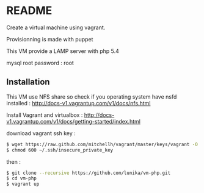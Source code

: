 README
======

Create a virtual machine using vagrant.

Provisionning is made with puppet

This VM provide a LAMP server with php 5.4

mysql root password : root

Installation
------------

This VM use NFS share so check if you operating system have nsfd installed : http://docs-v1.vagrantup.com/v1/docs/nfs.html

Install Vagrant and virtualbox : http://docs-v1.vagrantup.com/v1/docs/getting-started/index.html

download vagrant ssh key :

``` bash
$ wget https://raw.github.com/mitchellh/vagrant/master/keys/vagrant -O ~/.ssh/insecure_private_key
$ chmod 600 ~/.ssh/insecure_private_key
```

then :

``` bash
$ git clone --recursive https://github.com/lunika/vm-php.git
$ cd vm-php
$ vagrant up
```
